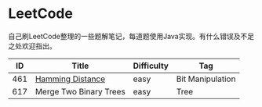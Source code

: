 # LeetCode

​		自己刷LeetCode整理的一些题解笔记，每道题使用Java实现。有什么错误及不足之处欢迎指出。

| ID   | Title                                                        | Difficulty | Tag              |
| ---- | ------------------------------------------------------------ | ---------- | ---------------- |
| 461  | [Hamming Distance](https://github.com/HoqiheChen/LeetCode/blob/master/461.Hamming%20Distance.md) | easy       | Bit Manipulation |
| 617  | Merge Two Binary Trees                                       | easy       | Tree             |

